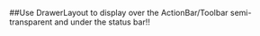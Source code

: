 ##Use DrawerLayout to display over the ActionBar/Toolbar semi-transparent and under the status bar!!